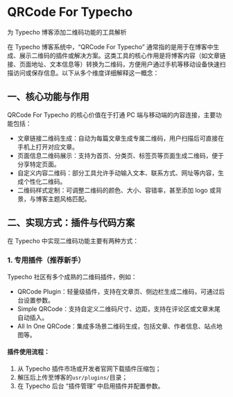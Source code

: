 # QRCode For Typecho
为 Typecho 博客添加二维码功能的工具解析

在 Typecho 博客系统中，“QRCode For Typecho” 通常指的是用于在博客中生成、展示二维码的插件或解决方案。这类工具的核心作用是将博客内容（如文章链接、页面地址、文本信息等）转换为二维码，方便用户通过手机等移动设备快速扫描访问或保存信息。以下从多个维度详细解释这一概念：

## 一、核心功能与作用
QRCode For Typecho 的核心价值在于打通 PC 端与移动端的内容连接，主要功能包括：

- 文章链接二维码生成：自动为每篇文章生成专属二维码，用户扫描后可直接在手机上打开对应文章。
- 页面信息二维码展示：支持为首页、分类页、标签页等页面生成二维码，便于分享特定页面。
- 自定义内容二维码：部分工具允许手动输入文本、联系方式、网址等内容，生成个性化二维码。
- 二维码样式定制：可调整二维码的颜色、大小、容错率，甚至添加 logo 或背景，与博客主题风格匹配。

## 二、实现方式：插件与代码方案
在 Typecho 中实现二维码功能主要有两种方式：

### 1. 专用插件（推荐新手）
Typecho 社区有多个成熟的二维码插件，例如：

- QRCode Plugin：轻量级插件，支持在文章页、侧边栏生成二维码，可通过后台设置参数。
- Simple QRCode：支持自定义二维码尺寸、边距，支持在评论区或文章末尾自动插入。
- All In One QRCode：集成多场景二维码生成，包括文章、作者信息、站点地图等。

#### 插件使用流程：
1. 从 Typecho 插件市场或开发者官网下载插件压缩包；
2. 解压后上传至博客的`usr/plugins/`目录；
3. 在 Typecho 后台 “插件管理” 中启用插件并配置参数。
